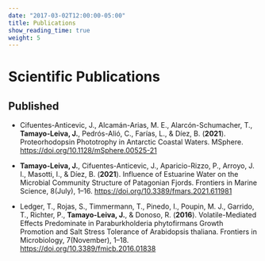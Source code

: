 ```yaml
---
date: "2017-03-02T12:00:00-05:00"
title: Publications
show_reading_time: true
weight: 5
---
```



# Scientific Publications

## Published

- Cifuentes-Anticevic, J., Alcamán-Arias, M. E., Alarcón-Schumacher, T., **Tamayo-Leiva, J.**, Pedrós-Alió, C., Farías, L., & Díez, B. (**2021**). Proteorhodopsin Phototrophy in Antarctic Coastal Waters. MSphere. https://doi.org/10.1128/mSphere.00525-21

- **Tamayo-Leiva, J.**, Cifuentes-Anticevic, J., Aparicio-Rizzo, P., Arroyo, J. I., Masotti, I., & Díez, B. (**2021**). Influence of Estuarine Water on the Microbial Community Structure of Patagonian Fjords. Frontiers in Marine Science, 8(July), 1–16. https://doi.org/10.3389/fmars.2021.611981

- Ledger, T., Rojas, S., Timmermann, T., Pinedo, I., Poupin, M. J., Garrido, T., Richter, P., **Tamayo-Leiva, J.**, & Donoso, R. (**2016**). Volatile-Mediated Effects Predominate in Paraburkholderia phytofirmans Growth Promotion and Salt Stress Tolerance of Arabidopsis thaliana. Frontiers in Microbiology, 7(November), 1–18. https://doi.org/10.3389/fmicb.2016.01838